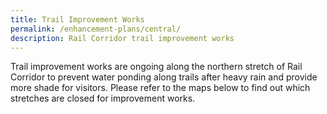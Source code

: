 ```yaml
---
title: Trail Improvement Works
permalink: /enhancement-plans/central/
description: Rail Corridor trail improvement works
---
```

Trail improvement works are ongoing along the northern stretch of Rail Corridor to prevent water ponding along trails after heavy rain and provide more shade for visitors. Please refer to the maps below to find out which stretches are closed for improvement works. 
